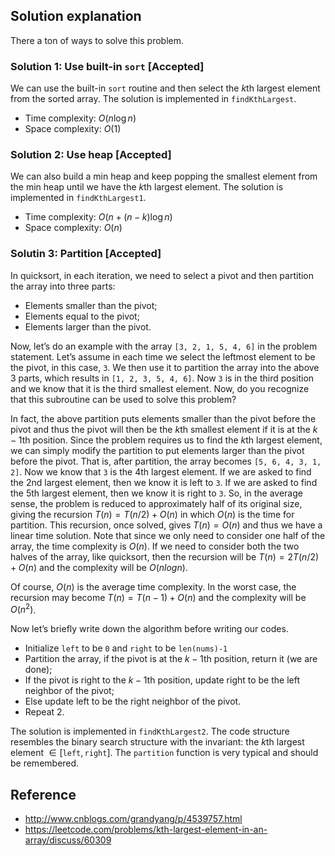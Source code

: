## Solution explanation

There a ton of ways to solve this problem. 

### Solution 1: Use built-in `sort` [Accepted]

We can use the built-in `sort` routine and then select the $k$th largest element from
the sorted array. The solution is implemented in `findKthLargest`.

- Time complexity: $O(n\log n)$
- Space complexity: $O(1)$

### Solution 2: Use heap [Accepted]

We can also build a min heap and keep popping the smallest element from the min heap
until we have the $k$th largest element. The solution is implemented in `findKthLargest1`.

- Time complexity: $O(n + (n-k)\log n)$
- Space complexity: $O(n)$

### Solutin 3: Partition [Accepted]

In quicksort, in each iteration, we need to select a pivot and then partition the array into three parts:

- Elements smaller than the pivot;
- Elements equal to the pivot;
- Elements larger than the pivot.

Now, let’s do an example with the array `[3, 2, 1, 5, 4, 6]` in the problem statement. 
Let’s assume in each time we select the leftmost element to be the pivot, in this case, `3`. 
We then use it to partition the array into the above 3 parts, which results in `[1, 2, 3, 5, 4, 6]`. 
Now `3` is in the third position and we know that it is the third smallest element. 
Now, do you recognize that this subroutine can be used to solve this problem?

In fact, the above partition puts elements smaller than the pivot before the pivot 
and thus the pivot will then be the $k$th smallest element if it is at the $k-1$th position. 
Since the problem requires us to find the $k$th largest element, we can simply modify 
the partition to put elements larger than the pivot before the pivot. 
That is, after partition, the array becomes `[5, 6, 4, 3, 1, 2]`. 
Now we know that `3` is the $4$th largest element. 
If we are asked to find the $2$nd largest element, 
then we know it is left to `3`. If we are asked to find the $5$th largest element, 
then we know it is right to `3`. So, in the average sense, the problem is 
reduced to approximately half of its original size, giving the recursion $T(n) = T(n/2) + O(n)$ in which 
$O(n)$ is the time for partition. This recursion, once solved, gives $T(n) = O(n)$ and 
thus we have a linear time solution. Note that since we only need to consider one half of the array, 
the time complexity is $O(n)$. If we need to consider both the two halves of the array, 
like quicksort, then the recursion will be $T(n) = 2T(n/2) + O(n)$ and the complexity will be $O(nlogn)$.

Of course, $O(n)$ is the average time complexity. 
In the worst case, the recursion may become $T(n) = T(n - 1) + O(n)$ and the complexity will be $O(n^2)$.

Now let’s briefly write down the algorithm before writing our codes.

- Initialize `left` to be `0` and `right` to be `len(nums)-1`
- Partition the array, if the pivot is at the $k-1$th position, return it (we are done);
- If the pivot is right to the $k-1$th position, update right to be the left neighbor of the pivot;
- Else update left to be the right neighbor of the pivot.
- Repeat 2.

The solution is implemented in `findKthLargest2`. The code structure resembles the binary search structure
with the invariant: the $k$th largest element $\in [\texttt{left}, \texttt{right}]$. The `partition` function
is very typical and should be remembered.

## Reference

- http://www.cnblogs.com/grandyang/p/4539757.html
- https://leetcode.com/problems/kth-largest-element-in-an-array/discuss/60309